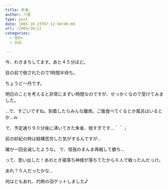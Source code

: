 ```yaml
---
title: 朱雀。
author: 八雲
type: post
date: 2005-10-23T07:12:58+00:00
url: /2005/10/12
categories:
  - 信On
  - 日記

---
```

今、わきまちしてます。あと４５分ほど。
  
目の前で倒されたので1時間半待ち。
  
ちょうど一丹です。
  
明日のことを考えると非常にまずい時間なのですが、せっかくなので受けてみました。
	  
…で、すごいですね。到着したらみんな離席。ご飯食べてくるとか風呂はいるとか…ｗ
  
で、予定通り９０分後に沸いてきた朱雀、弱すぎです…＾＾；
  
前の紗紀の時は結構苦労した気がするんですが…
  
確か一回全滅したような。 で、怪我のまんま再戦して勝ち…
  
って、思い出した！あのとき寝落ち神様が落ちてたから６人で戦ったんだっけ。
  
あれ？５人だったかな…
	  
何はともあれ、灼熱の羽ゲットしました♪